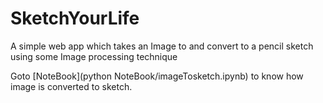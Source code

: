 # SketchYourLife
A simple web app which takes an Image to and convert to a pencil sketch using some Image processing technique


Goto [NoteBook](python NoteBook/imageTosketch.ipynb) to know how image is converted to sketch.
